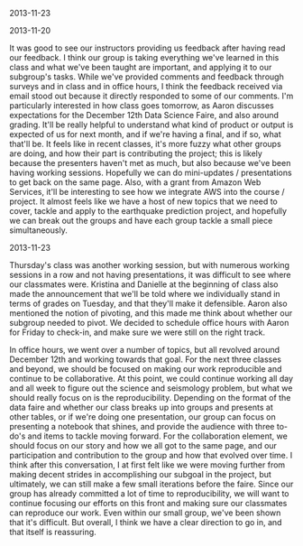 2013-11-23

2013-11-20

It was good to see our instructors providing us feedback after having read our feedback. I think our group is taking everything we've learned in this class and what we've been taught are important, and applying it to our subgroup's tasks. While we've provided comments and feedback through surveys and in class and in office hours, I think the feedback received via email stood out because it directly responded to some of our comments. I'm particularly interested in how class goes tomorrow, as Aaron discusses expectations for the December 12th Data Science Faire, and also around grading. It'll be really helpful to understand what kind of product or output is expected of us for next month, and if we're having a final, and if so, what that'll be. It feels like in recent classes, it's more fuzzy what other groups are doing, and how their part is contributing the project; this is likely because the presenters haven't met as much, but also because we've been having working sessions. Hopefully we can do mini-updates / presentations to get back on the same page. Also, with a grant from Amazon Web Services, it'll be interesting to see how we integrate AWS into the course / project. It almost feels like we have a host of new topics that we need to cover, tackle and apply to the earthquake prediction project, and hopefully we can break out the groups and have each group tackle a small piece simultaneously. 

2013-11-23

Thursday's class was another working session, but with numerous working sessions in a row and not having presentations, it was difficult to see where our classmates were. Kristina and Danielle at the beginning of class also made the announcement that we'll be told where we individually stand in terms of grades on Tuesday, and that they'll make it defensible. Aaron also mentioned the notion of pivoting, and this made me think about whether our subgroup needed to pivot. We decided to schedule office hours with Aaron for Friday to check-in, and make sure we were still on the right track.

In office hours, we went over a number of topics, but all revolved around December 12th and working towards that goal. For the next three classes and beyond, we should be focused on making our work reproducible and continue to be collaborative. At this point, we could continue working all day and all week to figure out the science and seismology problem, but what we should really focus on is the reproducibility. Depending on the format of the data faire and whether our class breaks up into groups and presents at other tables, or if we're doing one presentation, our group can focus on presenting a notebook that shines, and provide the audience with three to-do's and items to tackle moving forward. For the collaboration element, we should focus on our story and how we all got to the same page, and our participation and contribution to the group and how that evolved over time. I think after this conversation, I at first felt like we were moving further from making decent strides in accomplishing our subgoal in the project, but ultimately, we can still make a few small iterations before the faire. Since our group has already committed a lot of time to reproducibility, we will want to continue focusing our efforts on this front and making sure our classmates can reproduce our work. Even within our small group, we've been shown that it's difficult. But overall, I think we have a clear direction to go in, and that itself is reassuring. 
